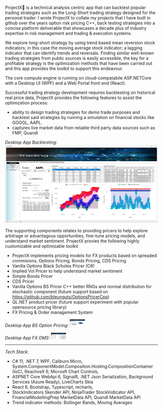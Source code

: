 ProjectX🌊 is a technical analysis centric app that can backtest popular trading strategies such as the Long-Short trading strategy designed for the personal trader. 
I wrote ProjectX to collate my projects that I have built in github over the years option risk pricing C++, back testing strategies into a concise platform deliverable that showcases a decade plus of industry expertise in risk management and trading & execution systems.

We explore long-short strategy by using trend based mean reversion stock indicators; in this case the moving average stock indicator; a lagging indicator that can identify trends and reversals. 
Finding similar well-known trading strategies from public sources is easily accessible, the key for a profitable strategy is the optimization methods that have been carried out and this app provides the toolkit to support this endeavour.

The core compute engine is running on cloud-compatabile ASP.NETCore with a Desktop UI (WPF) and a Web Portal front end (React).

Successful trading strategy development requires backtesting on historical real price data, 
ProjectX provides the following features to assist the optimization process:
* ability to design trading strategies for demo trade purposes and backtest said strategies by running a simulation on financial stocks like GOOGL, AAPL.
* captures live market data from reliable third party data sources such as FMP, Quandl

_Desktop App Backtesting:_
<img src="./Backtesting.jpg" width="800">

The supporting components relates to providing pricers to help explore arbitrage or advantagous opportunities, fine-tune pricing models, and understand market sentiment.
ProjectX provies the following highly customizable and optimizable toolkit
* ProjectX implements pricing models for FX products based on spreaded commisions, Options Pricing, Bonds Pricing, CDS Pricing
* Vanilla Options Black Scholes Pricer (C#)
* Implied Vol Pricer to help understand market sentiment
* Simple Bonds Pricer
* CDS Pricer
* Vanilla Options BS Pricer C++ better RNGs and normal distribution for stochastic component  (future support based on https://github.com/bleunguts/OptionsPricerCpp) 
* QL.NET product pricer (future support experiment with popular opensource pricing library)
* FX Pricing & Order management System

_Desktop App BS Option Pricing:_
<img src="./Options.jpg" width="50">

_Desktop App FX OMS:_
<img src="./FXOMS.jpg" width="50">

------------------------------------------------------------------------------------------------------------------------------------------------------------------------
_Tech Stack:_
* C# 11, .NET 7, WPF, Caliburn.Micro, System.ComponentModel.Composition.Hosting.CompositionContainer (IoC), ReactiveX 6, Microsft Chart Controls,
* ASPNET Core WebApi 6, SignalR, .NET Json Serialization, Background Services (Azure Ready), LiveCharts Skia
* React 8, Bootstrap,  Typescript, recharts,
* StockIndicators Skender API,  NinjaTrader StockInidicator API, FinancialModellingPrep MarketData API, Quandl MarketData API
* Trend indicator methods: Bollinger Bands, Moving Averages
 